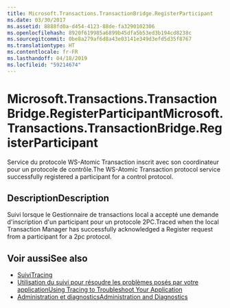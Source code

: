 ```yaml
---
title: Microsoft.Transactions.TransactionBridge.RegisterParticipant
ms.date: 03/30/2017
ms.assetid: 8888fd0a-d454-4123-88de-fa3290102306
ms.openlocfilehash: 8920f619985a6899b45dfa5b53ed3b194cd8238c
ms.sourcegitcommit: 0be8a279af6d8a43e03141e349d3efd5d35f8767
ms.translationtype: HT
ms.contentlocale: fr-FR
ms.lasthandoff: 04/18/2019
ms.locfileid: "59214674"
---
```

# <a name="microsofttransactionstransactionbridgeregisterparticipant"></a><span data-ttu-id="d7d8b-102">Microsoft.Transactions.TransactionBridge.RegisterParticipant</span><span class="sxs-lookup"><span data-stu-id="d7d8b-102">Microsoft.Transactions.TransactionBridge.RegisterParticipant</span></span>
<span data-ttu-id="d7d8b-103">Service du protocole WS-Atomic Transaction inscrit avec son coordinateur pour un protocole de contrôle.</span><span class="sxs-lookup"><span data-stu-id="d7d8b-103">The WS-Atomic Transaction protocol service successfully registered a participant for a control protocol.</span></span>  
  
## <a name="description"></a><span data-ttu-id="d7d8b-104">Description</span><span class="sxs-lookup"><span data-stu-id="d7d8b-104">Description</span></span>  
 <span data-ttu-id="d7d8b-105">Suivi lorsque le Gestionnaire de transactions local a accepté une demande d'inscription d'un participant pour un protocole 2PC.</span><span class="sxs-lookup"><span data-stu-id="d7d8b-105">Traced when the local Transaction Manager has successfully acknowledged a Register request from a participant for a 2pc protocol.</span></span>  
  
## <a name="see-also"></a><span data-ttu-id="d7d8b-106">Voir aussi</span><span class="sxs-lookup"><span data-stu-id="d7d8b-106">See also</span></span>

- [<span data-ttu-id="d7d8b-107">Suivi</span><span class="sxs-lookup"><span data-stu-id="d7d8b-107">Tracing</span></span>](../../../../../docs/framework/wcf/diagnostics/tracing/index.md)
- [<span data-ttu-id="d7d8b-108">Utilisation du suivi pour résoudre les problèmes posés par votre application</span><span class="sxs-lookup"><span data-stu-id="d7d8b-108">Using Tracing to Troubleshoot Your Application</span></span>](../../../../../docs/framework/wcf/diagnostics/tracing/using-tracing-to-troubleshoot-your-application.md)
- [<span data-ttu-id="d7d8b-109">Administration et diagnostics</span><span class="sxs-lookup"><span data-stu-id="d7d8b-109">Administration and Diagnostics</span></span>](../../../../../docs/framework/wcf/diagnostics/index.md)
